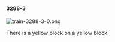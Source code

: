 #### 3288-3
![train-3288-3-0.png](https://github.com/lil-lab/nlvr/raw/master/nlvr/train/images/23/train-3288-3-0.png "train-3288-3-0.png")

There is a yellow block on a yellow block.